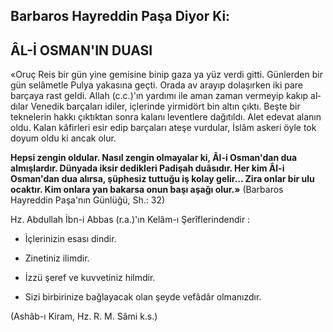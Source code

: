 ## Barbaros Hayreddin Paşa Diyor Ki:

## ÂL-İ OSMAN'IN DUASI

«Oruç Reis bir gün yine gemisine binip gaza ya yüz verdi gitti. Günlerden bir gün selâmetle Pulya yakasına geçti. Orada av arayıp dolaşır­ken iki pare barçaya rast geldi. Allah (c.c.)'ın yardımı ile aman zaman vermeyip kakıp al­dılar Venedik barçaları idiler, içlerinde yirmidört bin altın çıktı. Beşte bir teknelerin hakkı çıktıktan sonra kalanı leventlere dağıtıldı. Alet edevat alanın oldu. Kalan kâfirleri esir edip bar­çaları ateşe vurdular, İslâm askeri öyle tok do­yum oldu ki ancak olur.

**Hepsi zengin oldular. Nasıl zengin olmayalar ki, Âl-i Osman'dan dua almışlardır. Dünyada iksir dedikleri Padişah duâsıdır. Her kim Âl-i Osman'dan dua alırsa, şüphesiz tuttuğu iş kolay gelir... Zira onlar bir ulu ocaktır. Kim onlara yan bakarsa onun başı aşağı olur.»**
(Barbaros Hayreddin Paşa'nın Günlüğü, Sh.: 32)

Hz. Abdullah İbn-i Abbas (r.a.)'ın Kelâm-ı Şerîflerindendir :

* İçlerinizin esası dindir.

* Zinetiniz ilimdir.

* İzzü şeref ve kuvvetiniz hilmdir.

* Sizi birbirinize bağlayacak olan şeyde vefâdâr olmanızdır.

(Ashâb-ı Kiram, Hz. R. M. Sâmi k.s.)
